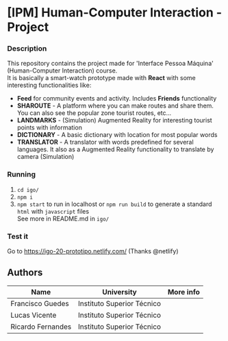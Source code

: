 # [IPM] Human-Computer Interaction - Project

### Description
This repository contains the project made for 'Interface Pessoa Máquina' (Human-Computer Interaction) course.  
It is basically a smart-watch prototype made with **React** with some interesting functionalities like:  
  * **Feed** for community events and activity. Includes **Friends** functionality  
  * **SHAROUTE** - A platform where you can make routes and share them. You can also see the popular zone tourist routes, etc...  
  * **LANDMARKS** - (Simulation) Augmented Reality for interesting tourist points with information  
  * **DICTIONARY** - A basic dictionary with location for most popular words  
  * **TRANSLATOR** - A translator with words predefined for several languages. It also as a Augmented Reality functionality to translate by camera (Simulation)  

### Running
1. `cd igo/`  
2. `npm i`
3. `npm start` to run in localhost or `npm run build` to generate a standard `html` with `javascript` files  
See more in README.md in `igo/`

### Test it
Go to https://igo-20-prototipo.netlify.com/ 
(Thanks @netlify)

## Authors 
| Name | University | More info |
| ---- | ---- | ---- |
| Francisco Guedes | Instituto Superior Técnico | [<img src="https://i.ibb.co/brG8fnX/mail-6.png" width="17">](guedes.silva.francisco@gmail.com "guedes.silva.francisco@gmail.com") [<img src="https://github.githubassets.com/favicon.ico" width="17">](https://github.com/franciscoguedes "franciscoguedes") |
| Lucas Vicente | Instituto Superior Técnico | [<img src="https://i.ibb.co/brG8fnX/mail-6.png" width="17">](mailto:lucasdhvicente@gmail.com "lucasdhvicente@gmail.com") [<img src="https://github.githubassets.com/favicon.ico" width="17">](https://github.com/WARSKELETON "WARSKELETON") [<img src="https://i.ibb.co/TvQPw7N/linkedin-logo.png" width="17">](https://www.linkedin.com/in/lucas-vicente-a91819184/ "lucas-vicente-a91819184") |
| Ricardo Fernandes | Instituto Superior Técnico | [<img src="https://i.ibb.co/brG8fnX/mail-6.png" width="17">](mailto:ricardo.s.fernandes@tecnico.ulisboa.pt "ricardo.s.fernandes@tecnico.ulisboa.pt") [<img src="https://github.githubassets.com/favicon.ico" width="17">](https://github.com/rickerp "rickerp") [<img src="https://i.ibb.co/TvQPw7N/linkedin-logo.png" width="17">](https://www.linkedin.com/in/rickerp/ "rickerp") |
